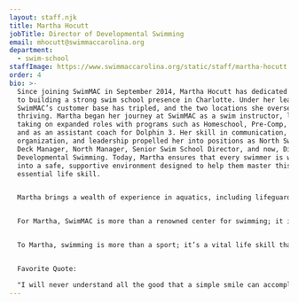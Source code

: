 ```yaml
---
layout: staff.njk
title: Martha Hocutt
jobTitle: Director of Developmental Swimming
email: mhocutt@swimmaccarolina.org
department:
  - swim-school
staffImage: https://www.swimmaccarolina.org/static/staff/martha-hocutt.jpg
order: 4
bio: >-
  Since joining SwimMAC in September 2014, Martha Hocutt has dedicated herself
  to building a strong swim school presence in Charlotte. Under her leadership,
  SwimMAC’s customer base has tripled, and the two locations she oversees are
  thriving. Martha began her journey at SwimMAC as a swim instructor, later
  taking on expanded roles with programs such as Homeschool, Pre-Comp, MAC Fit,
  and as an assistant coach for Dolphin 3. Her skill in communication,
  organization, and leadership propelled her into positions as North Swim School
  Deck Manager, North Manager, Senior Swim School Director, and now, Director of
  Developmental Swimming. Today, Martha ensures that every swimmer is welcomed
  into a safe, supportive environment designed to help them master this
  essential life skill.


  Martha brings a wealth of experience in aquatics, including lifeguarding at pools, lakes, and water parks, as well as teaching both swimming and in the classroom across the country. She has also served in various volunteer leadership roles, such as Vice President of the PTO and a member of the MOPS leadership team. Martha holds multiple certifications, including as a lifeguard, Chemical Pool Operator (CPO), Level 2 ASCA-certified coach, and Program Director with SwimAmerica. She is also a USMS member and LTS Certified instructor, prioritizing the highest standards of safety across all SwimMAC facilities.


  For Martha, SwimMAC is more than a renowned center for swimming; it is a community built on shared passion and teamwork. Her goal is to nurture this spirit, foster open communication within the team, and expand access to swimming lessons for families of all financial backgrounds. Martha is especially excited about the upcoming opening of a new “skills” pool in our Charlotte location, a project designed to encourage young non-swimmers to take their first steps into the water with SwimMAC.


  To Martha, swimming is more than a sport; it’s a vital life skill that everyone should have the opportunity to learn. Her dedication to swim education is shaped by those who have overcome challenges and by mentors like Kathy McKee, who instilled in her the values of resilience and leadership. Whether you’re new to swimming or getting to know SwimMAC, Martha looks forward to supporting you at every stage of your journey.


  Favorite Quote:

  "I will never understand all the good that a simple smile can accomplish." — Mother Teresa
---
```

